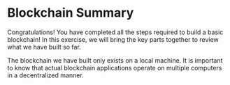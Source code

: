 # Blockchain Summary

Congratulations! You have completed all the steps required to build a basic blockchain! In this exercise, we will bring the key parts together to review what we have built so far.

The blockchain we have built only exists on a local machine. It is important to know that actual blockchain applications operate on multiple computers in a decentralized manner.
